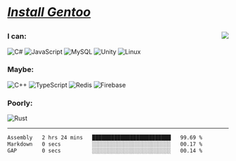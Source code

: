 
<div align="left" style=""> <!--td installgentoo-->

<h1 style="border: none;">
  
 [*Install Gentoo*](https://wiki.gentoo.org/wiki/Handbook:Main_Page)
</h1>


<img align="right" src="https://github-readme-stats.vercel.app/api/top-langs/?username=notdevblue&layout=compact&theme=dark">

### I can:
![C#](https://img.shields.io/badge/c%23-%23239120.svg?style=Flat-square&logo=c-sharp&logoColor=white) ![JavaScript](https://img.shields.io/badge/javascript-%23323330.svg?style=Flat-square&logo=javascript&logoColor=%23F7DF1E) ![MySQL](https://img.shields.io/badge/mysql-%2300f.svg?style=Flat-square&logo=mysql&logoColor=white) ![Unity](https://img.shields.io/badge/unity-%23000000.svg?style=Flat-square&logo=unity&logoColor=white) ![Linux](https://img.shields.io/badge/Linux-FCC624?style=Flat-square&logo=linux&logoColor=black)

### Maybe:
![C++](https://img.shields.io/badge/c++-%2300599C.svg?style=Flat-square&logo=c%2B%2B&logoColor=white) ![TypeScript](https://img.shields.io/badge/typescript-%23007ACC.svg?style=Flat-square&logo=typescript&logoColor=white) ![Redis](https://img.shields.io/badge/redis-%23DD0031.svg?style=Flat-square&logo=redis&logoColor=white) ![Firebase](https://img.shields.io/badge/Firebase-039BE5?style=Flat-square&logo=Firebase&logoColor=white) 

### Poorly:
![Rust](https://img.shields.io/badge/rust-%23000000.svg?style=Flat-square&logo=rust&logoColor=white) 

  
</div> <!--td installgentoo-->

---

<!--START_SECTION:waka-->

```txt
Assembly   2 hrs 24 mins   █████████████████████████   99.69 %
Markdown   0 secs          ░░░░░░░░░░░░░░░░░░░░░░░░░   00.17 %
GAP        0 secs          ░░░░░░░░░░░░░░░░░░░░░░░░░   00.14 %
```

<!--END_SECTION:waka-->
